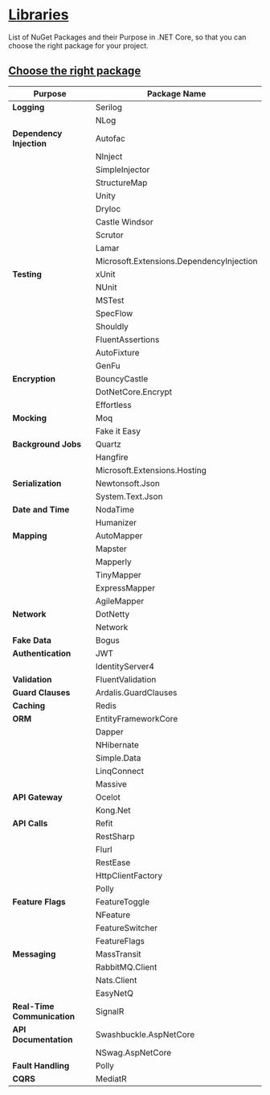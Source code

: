 # [Libraries]()

List of NuGet Packages and their Purpose in .NET Core, so that you can choose the right package for your project.

## [Choose the right package]()

| **Purpose**                | **Package Name**                              |
| -------------------------- | ----------------------------------------------|
| **Logging**                | Serilog                                       |
|                            | NLog                                          |
| **Dependency Injection**   | Autofac                                       |
|                            | NInject                                       |
|                            | SimpleInjector                                |
|                            | StructureMap                                  |
|                            | Unity                                         |
|                            | DryIoc                                        |
|                            | Castle Windsor                                |
|                            | Scrutor                                       |
|                            | Lamar                                         |
|                            | Microsoft.Extensions.DependencyInjection      |
| **Testing**				 | xUnit                                         |
|                            | NUnit                                         |
|                            | MSTest                                        |
|                            | SpecFlow                                      |
|                            | Shouldly                                      |
|                            | FluentAssertions                              |
|                            | AutoFixture                                   |
|                            | GenFu
| **Encryption**             | BouncyCastle                                  |
|                            | DotNetCore.Encrypt                            |
|                            | Effortless                                    |
| **Mocking**                | Moq                                           |
|                            | Fake it Easy                                  |
| **Background Jobs**        | Quartz                                        |
|                            | Hangfire                                      |
|                            | Microsoft.Extensions.Hosting                  |
| **Serialization**          | Newtonsoft.Json                               |
|                            | System.Text.Json                              |
| **Date and Time**          | NodaTime                                      |
|                            | Humanizer                                     |
| **Mapping**                | AutoMapper                                    |
|                            | Mapster                                       |
|                            | Mapperly                                      |
|                            | TinyMapper                                    |
|                            | ExpressMapper                                 |
|                            | AgileMapper                                   |
| **Network**                | DotNetty                                      |
|                            | Network                                       |
| **Fake Data**              | Bogus                                         |
| **Authentication**         | JWT                                           |
|                            | IdentityServer4                               |
| **Validation**             | FluentValidation                              |
| **Guard Clauses**          | Ardalis.GuardClauses                          |
| **Caching**                | Redis                                         |
| **ORM**                    | EntityFrameworkCore                           |
|                            | Dapper                                        |
|                            | NHibernate                                    |
|                            | Simple.Data                                   |
|                            | LinqConnect                                   |
|                            | Massive                                       |
| **API Gateway**            | Ocelot                                        |
|                            | Kong.Net                                      |
| **API Calls**              | Refit                                         |
|                            | RestSharp                                     |
|                            | Flurl                                         |
|                            | RestEase                                      |
|                            | HttpClientFactory                             |
|                            | Polly                                         |
| **Feature Flags**          | FeatureToggle                                 |
|                            | NFeature                                      |
|                            | FeatureSwitcher                               |
|                            | FeatureFlags                                  |
| **Messaging**              | MassTransit                                   |
|                            | RabbitMQ.Client                               |
|                            | Nats.Client                                   |
|                            | EasyNetQ                                      |
| **Real-Time Communication**| SignalR                                       |
| **API Documentation**      | Swashbuckle.AspNetCore                        |
|                            | NSwag.AspNetCore                              |
| **Fault Handling**         | Polly                                         |
| **CQRS**                   | MediatR                                       |

